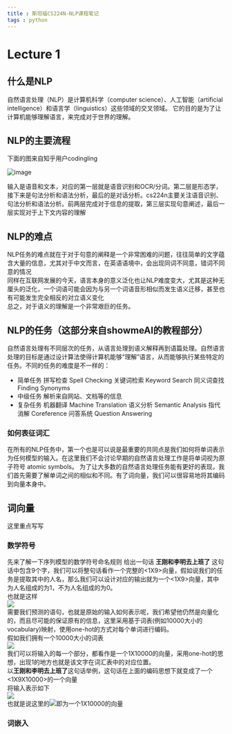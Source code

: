 ```yaml
---
title : 斯坦福CS224N-NLP课程笔记
tags : python
---
```

# Lecture 1
## 什么是NLP
自然语言处理（NLP）是计算机科学（computer science）、人工智能（artificial intelligence）和语言学（linguistics）这些领域的交叉领域。
它的目的是为了让计算机能够理解语言，来完成对于世界的理解。
## NLP的主要流程
下面的图来自知乎用户codingling  

![image](https://pic3.zhimg.com/80/v2-ad47f792898481de6ed720c949970f26_720w.webp)

输入是语音和文本，对应的第一层就是语音识别和OCR/分词。第二层是形态学，接下来是句法分析和语法分析，最后的是对话分析。cs224n主要关注语音识别、句法分析和语法分析。前两层完成对于信息的提取，第三层实现句意阐述，最后一层实现对于上下文内容的理解
## NLP的难点
NLP任务的难点就在于对于句意的阐释是一个非常困难的问题，往往简单的文字蕴含大量的信息，尤其对于中文而言，在英语语境中，会出现同词不同意，错词不同意的情况  
同样在互联网发展的今天，语言本身的意义泛化也让NLP难度变大，尤其是这种无厘头的泛化，一个词语可能会因为与另一个词语音形相似而发生语义迁移，甚至也有可能发生完全相反的对立语义变化  
总之，对于语义的理解是一个非常艰巨的任务。
## NLP的任务（这部分来自showmeAI的教程部分）
自然语言处理有不同层次的任务，从语言处理到语义解释再到语篇处理。自然语言处理的目标是通过设计算法使得计算机能够“理解”语言，从而能够执行某些特定的任务。不同的任务的难度是不一样的：

* 简单任务
拼写检查 Spell Checking
关键词检索 Keyword Search
同义词查找 Finding Synonyms
* 中级任务
解析来自网站、文档等的信息
* 复杂任务
机器翻译 Machine Translation
语义分析 Semantic Analysis
指代消解 Coreference
问答系统 Question Answering
### 如何表征词汇
在所有的NLP任务中，第一个也是可以说是最重要的共同点是我们如何将单词表示为任何模型的输入。在这里我们不会讨论早期的自然语言处理工作是将单词视为原子符号 atomic symbols。
为了让大多数的自然语言处理任务能有更好的表现，我们首先需要了解单词之间的相似和不同。有了词向量，我们可以很容易地将其编码到向量本身中。
## 词向量
这里重点写写  
### 数学符号
先来了解一下序列模型的数学符号命名规则
给出一句话 **王刚和李明去上班了**
这句话中包含9个字，我们可以将整句话看作一个完整的<1X9>向量，假如说我们的任务是提取其中的人名，那么我们可以设计对应的输出就为一个<1X9>向量，其中为人名组成的为1，不为人名组成的为0。  
也就是这样  
![](https://www.zhihu.com/equation?tex=y%20%3D%20%20%5Cbegin%7Bbmatrix%7D%20%20%201%5C%5C%201%5C%5C%200%5C%5C%201%5C%5C%201%5C%5C%200%5C%5C%200%5C%5C%200%5C%5C%200%20%5Cend%7Bbmatrix%7D)  
需要我们预测的语句，也就是原始的输入如何表示呢，我们希望他仍然是向量化的，而且尽可能的保证原有的信息，这里采用基于词表(例如10000大小的vocabulary)映射，使用one-hot的方式对每个单词进行编码。  
假如我们拥有一个10000大小的词表  
![](https://www.zhihu.com/equation?tex=%5Cleft%5B%20%5Cbegin%7Bmatrix%7D%20%E6%88%91%20%5C%5C%20%E4%BD%A0%20%5C%5C%20%5Ccdot%20%5C%5C%20%5Ccdot%20%5C%5C%20%5Ccdot%20%5C%5C%20%E7%8E%8B%20%5C%5C%20%5Ccdot%20%5C%5C%20%5Ccdot%20%5C%5C%20%5Ccdot%20%5C%5C%20%E5%88%9A%20%5C%5C%20%5Ccdot%20%5C%5C%20%5Ccdot%20%5C%5C%20%5Ccdot%20%5C%5C%20%E7%BD%AE%20%5Cend%7Bmatrix%7D%20%5Cright%5D)  
我们可以将输入的每一个部分，都看作是一个1X10000的向量，采用one-hot的思想，出现1的地方也就是该文字在词汇表中的对应位置。  
以**王刚和李明去上班了**这句话举例，这句话在上面的编码思想下就变成了一个<1X9X10000>的一个向量  
将输入表示如下  
![](https://www.zhihu.com/equation?tex=x%20%3D%20%20%5Cbegin%7Bbmatrix%7D%20%20%20x%5E%7B%5Cleft%20%5Clangle%201%20%5Cright%20%5Crangle%7D%5C%5C%20x%5E%7B%5Cleft%20%5Clangle%202%20%5Cright%20%5Crangle%7D%5C%5C%20x%5E%7B%5Cleft%20%5Clangle%203%20%5Cright%20%5Crangle%7D%5C%5C%20x%5E%7B%5Cleft%20%5Clangle%204%20%5Cright%20%5Crangle%7D%5C%5C%20x%5E%7B%5Cleft%20%5Clangle%205%20%5Cright%20%5Crangle%7D%5C%5C%20x%5E%7B%5Cleft%20%5Clangle%206%20%5Cright%20%5Crangle%7D%5C%5C%20x%5E%7B%5Cleft%20%5Clangle%207%20%5Cright%20%5Crangle%7D%5C%5C%20x%5E%7B%5Cleft%20%5Clangle%208%20%5Cright%20%5Crangle%7D%5C%5C%20x%5E%7B%5Cleft%20%5Clangle%209%20%5Cright%20%5Crangle%7D%20%5Cend%7Bbmatrix%7D)  
也就是说这里的![](https://www.zhihu.com/equation?tex=x%5E%7B%5Cleft%20%5Clangle%20t%20%5Cright%20%5Crangle%7D)即为一个1X10000的向量
### 词嵌入